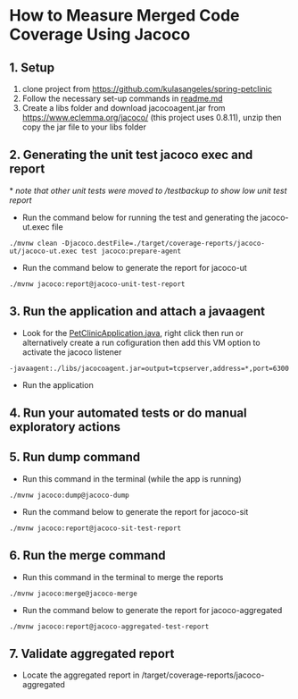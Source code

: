 # How to Measure Merged Code Coverage Using Jacoco


## 1. Setup

1. clone project from https://github.com/kulasangeles/spring-petclinic
2. Follow the necessary set-up commands in [readme.md](readme.md)
3. Create a libs folder and download jacocoagent.jar from https://www.eclemma.org/jacoco/ (this project uses 0.8.11), unzip then copy the jar file to your libs folder

## 2. Generating the unit test jacoco exec and report

&ast; <em>note that other unit tests were moved to /testbackup to show low unit test report</em>
* Run the command below for running the test and generating the jacoco-ut.exec file
~~~
./mvnw clean -Djacoco.destFile=./target/coverage-reports/jacoco-ut/jacoco-ut.exec test jacoco:prepare-agent
~~~
* Run the command below to generate the report for jacoco-ut
~~~
./mvnw jacoco:report@jacoco-unit-test-report   
~~~

## 3. Run the application and attach a javaagent
* Look for the [PetClinicApplication.java](src%2Fmain%2Fjava%2Forg%2Fspringframework%2Fsamples%2Fpetclinic%2FPetClinicApplication.java), right click then run or alternatively create a run cofiguration then add this VM option to activate the jacoco listener
~~~
-javaagent:./libs/jacocoagent.jar=output=tcpserver,address=*,port=6300
~~~
* Run the application


## 4. Run your automated tests or do manual exploratory actions

## 5. Run dump command
* Run this command in the terminal (while the app is running)
~~~
./mvnw jacoco:dump@jacoco-dump  
~~~
* Run the command below to generate the report for jacoco-sit
~~~
./mvnw jacoco:report@jacoco-sit-test-report   
~~~

## 6. Run the merge command
* Run this command in the terminal to merge the reports
~~~
./mvnw jacoco:merge@jacoco-merge
~~~
* Run the command below to generate the report for jacoco-aggregated
~~~
./mvnw jacoco:report@jacoco-aggregated-test-report   
~~~

## 7. Validate aggregated report
* Locate the aggregated report in /target/coverage-reports/jacoco-aggregated
